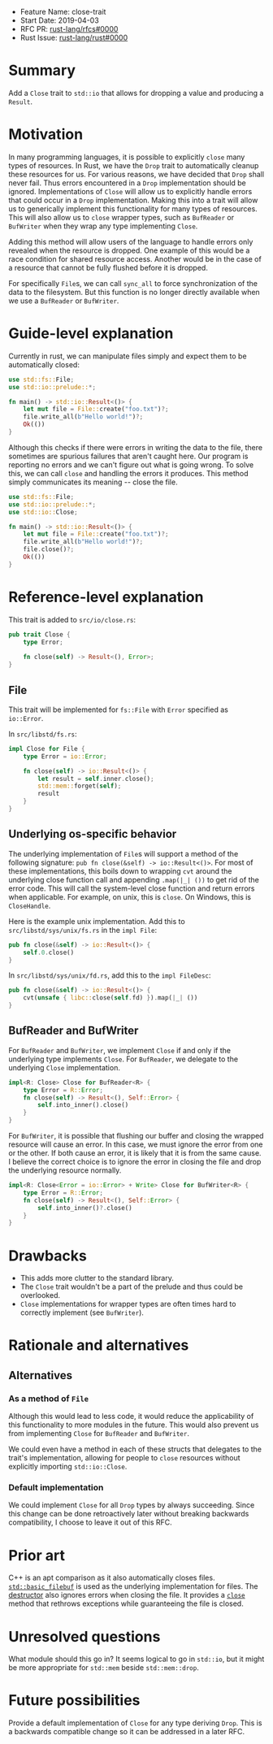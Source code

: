 - Feature Name: close-trait
- Start Date: 2019-04-03
- RFC PR: [rust-lang/rfcs#0000](https://github.com/rust-lang/rfcs/pull/0000)
- Rust Issue: [rust-lang/rust#0000](https://github.com/rust-lang/rust/issues/0000)

# Summary
[summary]: #summary

Add a `Close` trait to `std::io` that allows for dropping a value and producing
a `Result`.

# Motivation
[motivation]: #motivation

In many programming languages, it is possible to explicitly `close` many types
of resources.  In Rust, we have the `Drop` trait to automatically cleanup these
resources for us.  For various reasons, we have decided that `Drop` shall never
fail.  Thus errors encountered in a `Drop` implementation should be ignored.
Implementations of `Close` will allow us to explicitly handle errors that could
occur in a `Drop` implementation.  Making this into a trait will allow us to
generically implement this functionality for many types of resources.  This will
also allow us to `close` wrapper types, such as `BufReader` or `BufWriter` when
they wrap any type implementing `Close`.

Adding this method will allow users of the language to handle errors only
revealed when the resource is dropped.  One example of this would be a race
condition for shared resource access.  Another would be in the case of a
resource that cannot be fully flushed before it is dropped.

For specifically `File`s, we can call `sync_all` to force synchronization of the
data to the filesystem.  But this function is no longer directly available when
we use a `BufReader` or `BufWriter`.

# Guide-level explanation
[guide-level-explanation]: #guide-level-explanation

Currently in rust, we can manipulate files simply and expect them to be
automatically closed:

```rust
use std::fs::File;
use std::io::prelude::*;

fn main() -> std::io::Result<()> {
    let mut file = File::create("foo.txt")?;
    file.write_all(b"Hello world!")?;
    Ok(())
}
```

Although this checks if there were errors in writing the data to the file, there
sometimes are spurious failures that aren't caught here.  Our program is
reporting no errors and we can't figure out what is going wrong.  To solve this,
we can call `close` and handling the errors it produces.  This method simply
communicates its meaning -- close the file.

```rust
use std::fs::File;
use std::io::prelude::*;
use std::io::Close;

fn main() -> std::io::Result<()> {
    let mut file = File::create("foo.txt")?;
    file.write_all(b"Hello world!")?;
    file.close()?;
    Ok(())
}
```

# Reference-level explanation
[reference-level-explanation]: #reference-level-explanation

This trait is added to `src/io/close.rs`:

```rust
pub trait Close {
    type Error;
    
    fn close(self) -> Result<(), Error>;
}
```

## File

This trait will be implemented for `fs::File` with `Error` specified as
`io::Error`.

In `src/libstd/fs.rs`:

```rust
impl Close for File {
    type Error = io::Error;

    fn close(self) -> io::Result<()> {
        let result = self.inner.close();
        std::mem::forget(self);
        result
    }
}
```

## Underlying os-specific behavior

The underlying implementation of `File`s will support a method of the following
signature: `pub fn close(&self) -> io::Result<()>`.  For most of these
implementations, this boils down to wrapping `cvt` around the underlying close
function call and appending `.map(|_| ())` to get rid of the error code.  This
will call the system-level close function and return errors when applicable.
For example, on unix, this is `close`.  On Windows, this is `CloseHandle`.

Here is the example unix implementation.  Add this to
`src/libstd/sys/unix/fs.rs` in the `impl File`:

```rust
pub fn close(&self) -> io::Result<()> {
    self.0.close()
}
```

In `src/libstd/sys/unix/fd.rs`, add this to the `impl FileDesc`:

```rust
pub fn close(&self) -> io::Result<()> {
    cvt(unsafe { libc::close(self.fd) }).map(|_| ())
}
```

## BufReader and BufWriter

For `BufReader` and `BufWriter`, we implement `Close` if and only if the
underlying type implements `Close`.  For `BufReader`, we delegate to the
underlying `Close` implementation.

```rust
impl<R: Close> Close for BufReader<R> {
    type Error = R::Error;
    fn close(self) -> Result<(), Self::Error> {
        self.into_inner().close()
    }
}
```

For `BufWriter`, it is possible that flushing our buffer and closing the wrapped
resource will cause an error.  In this case, we must ignore the error from one
or the other.  If both cause an error, it is likely that it is from the same
cause.  I believe the correct choice is to ignore the error in closing the file
and drop the underlying resource normally.

```rust
impl<R: Close<Error = io::Error> + Write> Close for BufWriter<R> {
    type Error = R::Error;
    fn close(self) -> Result<(), Self::Error> {
        self.into_inner()?.close()
    }
}
```

# Drawbacks
[drawbacks]: #drawbacks

* This adds more clutter to the standard library.
* The `Close` trait wouldn't be a part of the prelude and thus could be
  overlooked.
* `Close` implementations for wrapper types are often times hard to correctly
  implement (see `BufWriter`).

# Rationale and alternatives
[rationale-and-alternatives]: #rationale-and-alternatives

## Alternatives

### As a method of `File`

Although this would lead to less code, it would reduce the applicability of this
functionality to more modules in the future.  This would also prevent us from
implementing `Close` for `BufReader` and `BufWriter`.

We could even have a method in each of these structs that delegates to the
trait's implementation, allowing for people to `close` resources without
explicitly importing `std::io::Close`.

### Default implementation

We could implement `Close` for all `Drop` types by always succeeding.  Since
this change can be done retroactively later without breaking backwards
compatibility, I choose to leave it out of this RFC.

# Prior art
[prior-art]: #prior-art

C++ is an apt comparison as it also automatically closes files.
[`std::basic_filebuf`](https://en.cppreference.com/w/cpp/io/basic_filebuf) is
used as the underlying implementation for files.  The
[destructor](https://en.cppreference.com/w/cpp/io/basic_filebuf/%7Ebasic_filebuf)
also ignores errors when closing the file.  It provides a
[`close`](https://en.cppreference.com/w/cpp/io/basic_filebuf/close) method that
rethrows exceptions while guaranteeing the file is closed.

# Unresolved questions
[unresolved-questions]: #unresolved-questions

What module should this go in?  It seems logical to go in `std::io`, but it
might be more appropriate for `std::mem` beside `std::mem::drop`.

# Future possibilities
[future-possibilities]: #future-possibilities

Provide a default implementation of `Close` for any type deriving `Drop`.  This
is a backwards compatible change so it can be addressed in a later RFC.
